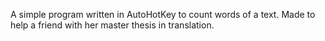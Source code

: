 A simple program written in AutoHotKey to count words of a text. Made to help a friend with her master thesis in translation. 
